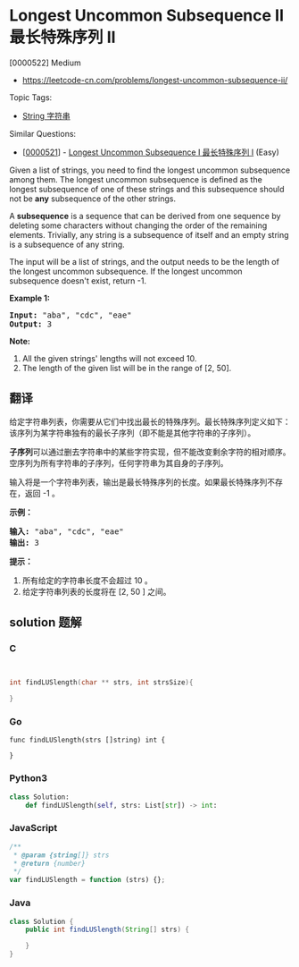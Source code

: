 # Longest Uncommon Subsequence II 最长特殊序列 II

[0000522] Medium

- https://leetcode-cn.com/problems/longest-uncommon-subsequence-ii/

Topic Tags:

- [String 字符串](https://leetcode-cn.com/tag/string/)

Similar Questions:

- [[0000521](https://leetcode-cn.com/problems/longest-uncommon-subsequence-i/)] - [Longest Uncommon Subsequence I 最长特殊序列 Ⅰ](./0000521.longest-uncommon-subsequence-i.md) (Easy)

Given a list of strings, you need to find the longest uncommon subsequence among them. The longest uncommon subsequence is defined as the longest subsequence of one of these strings and this subsequence should not be **any** subsequence of the other strings.

A **subsequence** is a sequence that can be derived from one sequence by deleting some characters without changing the order of the remaining elements. Trivially, any string is a subsequence of itself and an empty string is a subsequence of any string.

The input will be a list of strings, and the output needs to be the length of the longest uncommon subsequence. If the longest uncommon subsequence doesn't exist, return -1.

**Example 1:**

<pre><b>Input:</b> "aba", "cdc", "eae"
<b>Output:</b> 3
</pre>

**Note:**

1.  All the given strings' lengths will not exceed 10.
2.  The length of the given list will be in the range of \[2, 50\].

## 翻译

给定字符串列表，你需要从它们中找出最长的特殊序列。最长特殊序列定义如下：该序列为某字符串独有的最长子序列（即不能是其他字符串的子序列）。

**子序列**可以通过删去字符串中的某些字符实现，但不能改变剩余字符的相对顺序。空序列为所有字符串的子序列，任何字符串为其自身的子序列。

输入将是一个字符串列表，输出是最长特殊序列的长度。如果最长特殊序列不存在，返回 -1 。

**示例：**

<pre><strong>输入:</strong> "aba", "cdc", "eae"
<strong>输出:</strong> 3
</pre>

**提示：**

1.  所有给定的字符串长度不会超过 10 。
2.  给定字符串列表的长度将在 \[2, 50 \] 之间。

## solution 题解

### C

```c


int findLUSlength(char ** strs, int strsSize){

}


```

### Go

```golang
func findLUSlength(strs []string) int {

}
```

### Python3

```python
class Solution:
    def findLUSlength(self, strs: List[str]) -> int:

```

### JavaScript

```javascript
/**
 * @param {string[]} strs
 * @return {number}
 */
var findLUSlength = function (strs) {};
```

### Java

```java
class Solution {
    public int findLUSlength(String[] strs) {

    }
}
```
